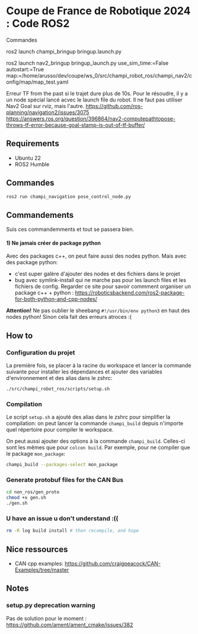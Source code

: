 # Coupe de France de Robotique 2024 : Code ROS2



Commandes

ros2 launch champi_bringup bringup.launch.py

ros2 launch nav2_bringup bringup_launch.py use_sim_time:=False autostart:=True map:=/home/arusso/dev/coupe/ws_0/src/champi_robot_ros/champi_nav2/config/map/map_test.yaml



Erreur TF from the past si le trajet dure plus de 10s.
Pour le résoudre, il y a un node spécial lancé acvec le launch file du robot.
Il ne faut pas utiliser Nav2 Goal sur rviz, mais l'autre.
https://github.com/ros-planning/navigation2/issues/3075
https://answers.ros.org/question/396864/nav2-computepathtopose-throws-tf-error-because-goal-stamp-is-out-of-tf-buffer/


## Requirements

- Ubuntu 22
- ROS2 Humble

## Commandes
```bash
ros2 run champi_navigation pose_control_node.py
```
## Commandements

Suis ces commandemments et tout se passera bien.

#### 1) Ne jamais créer de package python

Avec des packages c++, on peut faire aussi des nodes python. Mais avec des package python: 
- c'est super galère d'ajouter des nodes et des fichiers dans le projet
- bug avec symlink-install qui ne marche pas pour les launch files et les fichiers de config.
Regarder ce site pour savoir commment organiser un package c++ + python : https://roboticsbackend.com/ros2-package-for-both-python-and-cpp-nodes/

**Attention!** Ne pas oublier le sheebang `#!/usr/bin/env python3` en haut des nodes python! Sinon cela fait des erreurs atroces :(

## How to

### Configuration du projet

La première fois, se placer à la racine du workspace et lancer la commande suivante pour installer les dépendances et ajouter
des variables d'environnement et des alias dans le zshrc:
```bash
./src/champi_robot_ros/scripts/setup.sh
```

### Compilation

Le script `setup.sh` a ajouté des alias dans le zshrc pour simplifier la compilation: on peut lancer la commande
`champi_build` depuis n'importe quel répertoire pour compiler le workspace.

On peut aussi ajouter des options à la commande `champi_build`. Celles-ci sont les mêmes que pour `colcon build`.
Par exemple, pour ne compiler que le package `mon_package`:
```bash
champi_build --packages-select mon_package
```

### Generate protobuf files for the CAN Bus
```bash
cd non_ros/gen_proto
chmod +x gen.sh
./gen.sh
```

### U have an issue u don't understand :((
```bash
rm -R log build install # then recompile, and hope
```

## Nice ressources

* CAN cpp examples: https://github.com/craigpeacock/CAN-Examples/tree/master

## Notes

### setup.py deprecation warning

Pas de solution pour le moment : https://github.com/ament/ament_cmake/issues/382
